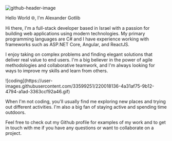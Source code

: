 ![github-header-image](https://user-images.githubusercontent.com/33599251/220019815-8ac10f98-6d7e-4705-8f67-6ced224729bd.png)




 Hello World 🌐, I'm Alexander Gotlib

Hi there, I'm a full-stack developer based in Israel with a passion for building web applications using modern technologies. My primary programming languages are C# and I have experience working with frameworks such as ASP.NET Core, Angular, and ReactJS.




<p align="left">I enjoy taking on complex problems and finding elegant solutions that deliver real value to end users. I'm a big believer in the power of agile methodologies and collaborative teamwork, and I'm always looking for ways to improve my skills and learn from others.</p>
![coding](https://user-images.githubusercontent.com/33599251/220018136-4a31af75-9b12-4794-a1ad-3363ccf92a46.gif)

When I'm not coding, you'll usually find me exploring new places and trying out different activities. I'm also a big fan of staying active and spending time outdoors.

Feel free to check out my Github profile for examples of my work and to get in touch with me if you have any questions or want to collaborate on a project.

